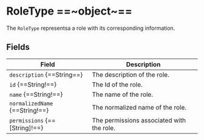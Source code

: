 # RoleType ==~object~==

The `RoleType` representsa a role with its corresponding information.

## Fields

| Field                       	| Description                                                        	|
|----------------------------	|--------------------------------------------------------------------	|
| `description` {==String==}    | The description of the role.                                       	|
| `id` {==String!==}             | The Id of the role.                                                	|
| `name` {==String!==}           | The name of the role.                                              	|
| `normalizedName` {==String!==} | The normalized name of the role.                                   	|
| `permissions` {==[String]!==} | The permissions associated with the role.                          	|

